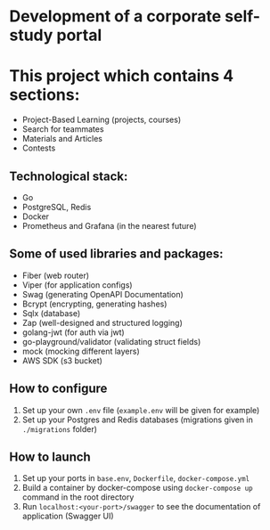 # Development of a corporate self-study portal

# This project which contains 4 sections:
- Project-Based Learning (projects, courses)
- Search for teammates
- Materials and Articles
- Contests

## Technological stack:
- Go
- PostgreSQL, Redis 
- Docker
- Prometheus and Grafana (in the nearest future)

## Some of used libraries and packages:
- Fiber (web router)
- Viper (for application configs)
- Swag (generating OpenAPI Documentation)
- Bcrypt (encrypting, generating hashes)
- Sqlx (database)
- Zap (well-designed and structured logging)
- golang-jwt (for auth via jwt)
- go-playground/validator (validating struct fields)
- mock (mocking different layers)
- AWS SDK (s3 bucket)

## How to configure
1. Set up your own `.env` file (`example.env` will be given for example)
2. Set up your Postgres and Redis databases (migrations given in `./migrations` folder)

## How to launch
1. Set up your ports in `base.env`, `Dockerfile`, `docker-compose.yml`
2. Build a container by docker-compose using `docker-compose up` command in the root directory
3. Run `localhost:<your-port>/swagger` to see the documentation of application (Swagger UI)

